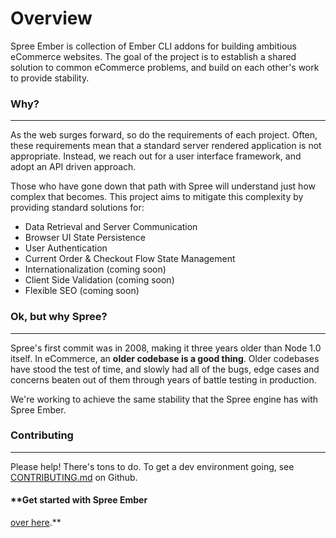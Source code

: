 # Overview

Spree Ember is collection of Ember CLI addons for building ambitious eCommerce 
websites.  The goal of the project is to establish a shared solution to common 
eCommerce problems, and build on each other's work to provide stability.

### Why?
***

As the web surges forward, so do the requirements of each project.  Often, these 
requirements mean that a standard server rendered application is not
appropriate. Instead, we reach out for a user interface framework, and adopt an 
API driven approach.

Those who have gone down that path with Spree will understand just how complex 
that becomes.  This project aims to mitigate this complexity by providing 
standard solutions for:

- Data Retrieval and Server Communication
- Browser UI State Persistence
- User Authentication
- Current Order & Checkout Flow State Management
- Internationalization (coming soon)
- Client Side Validation (coming soon)
- Flexible SEO (coming soon)

### Ok, but why Spree?
***

Spree's first commit was in 2008, making it three years older than Node 1.0 
itself.  In eCommerce, an **older codebase is a good thing**.  Older codebases 
have stood the test of time, and slowly had all of the bugs, edge cases and 
concerns beaten out of them through years of battle testing in production.

We're working to achieve the same stability that the Spree engine has with Spree 
Ember.

### Contributing
***

Please help!  There's tons to do.  To get a dev environment going, see 
[CONTRIBUTING.md]() on Github.

#### **Get started with Spree Ember 
[over here](http://spree-ember.com/2-getting-started.html).**

